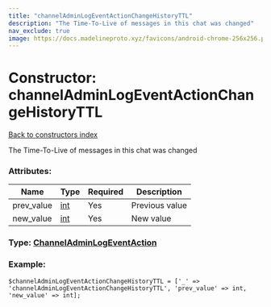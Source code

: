 ```yaml
---
title: "channelAdminLogEventActionChangeHistoryTTL"
description: "The Time-To-Live of messages in this chat was changed"
nav_exclude: true
image: https://docs.madelineproto.xyz/favicons/android-chrome-256x256.png
---
```

# Constructor: channelAdminLogEventActionChangeHistoryTTL  
[Back to constructors index](/API_docs/constructors/index.html)



The Time-To-Live of messages in this chat was changed

### Attributes:

| Name     |    Type       | Required | Description |
|----------|---------------|----------|-------------|
|prev\_value|[int](/API_docs/types/int.html) | Yes|Previous value|
|new\_value|[int](/API_docs/types/int.html) | Yes|New value|



### Type: [ChannelAdminLogEventAction](/API_docs/types/ChannelAdminLogEventAction.html)


### Example:

```
$channelAdminLogEventActionChangeHistoryTTL = ['_' => 'channelAdminLogEventActionChangeHistoryTTL', 'prev_value' => int, 'new_value' => int];
```  
